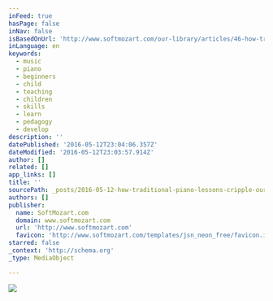 ```yaml
---
inFeed: true
hasPage: false
inNav: false
isBasedOnUrl: 'http://www.softmozart.com/our-library/articles/46-how-traditional-piano-lessons-cripple-our-children.html'
inLanguage: en
keywords:
  - music
  - piano
  - beginners
  - child
  - teaching
  - children
  - skills
  - learn
  - pedagogy
  - develop
description: ''
datePublished: '2016-05-12T23:04:06.357Z'
dateModified: '2016-05-12T23:03:57.914Z'
author: []
related: []
app_links: []
title: ''
sourcePath: _posts/2016-05-12-how-traditional-piano-lessons-cripple-our-children.md
authors: []
publisher:
  name: SoftMozart.com
  domain: www.softmozart.com
  url: 'http://www.softmozart.com'
  favicon: 'http://www.softmozart.com/templates/jsn_neon_free/favicon.ico'
starred: false
_context: 'http://schema.org'
_type: MediaObject

---
```

![](https://the-grid-user-content.s3-us-west-2.amazonaws.com/c45279f2-daac-42a6-a32b-8bdbd6ba193d.jpg)